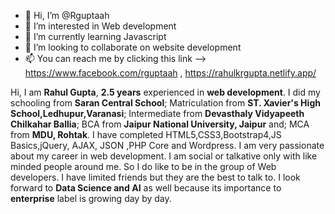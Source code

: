 - 👋 Hi, I’m @Rguptaah
- 👀 I’m interested in Web development
- 🌱 I’m currently learning Javascript
- 💞️ I’m looking to collaborate on website development
- 📫 You can reach me by clicking this link -->  https://www.facebook.com/rguptaah , https://rahulkrgupta.netlify.app/

<!---
Rguptaah/Rguptaah is a ✨ special ✨ repository because its `README.md` (this file) appears on your GitHub profile.
You can click the Preview link to take a look at your changes.
--->
Hi, I am **Rahul Gupta**, **2.5 years** experienced in **web development**.
I did my schooling from **Saran Central School**; Matriculation from **ST. Xavier's High School,Ledhupur,Varanasi**; Intermediate from
**Devasthaly Vidyapeeth Chilkahar Ballia**; BCA from **Jaipur National University, Jaipur** and; MCA from **MDU, Rohtak**.
I have completed HTML5,CSS3,Bootstrap4,JS Basics,jQuery, AJAX, JSON ,PHP Core and Wordpress.
I am very passionate about my career in web development.
I am social or talkative only with like minded people around me.
So I do like to be in the group of Web developers.
I have limited friends but they are the best to talk to.
I look forward to **Data Science and AI** as well because its importance to **enterprise** label is growing day by day.
